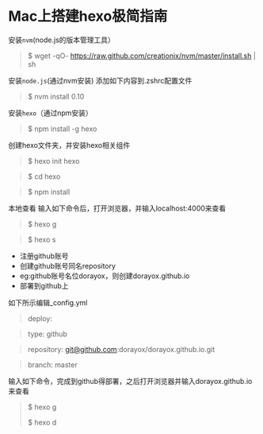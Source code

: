 
Mac上搭建hexo极简指南
=====

安装`nvm`(node.js的版本管理工具）
> $ wget -qO- https://raw.github.com/creationix/nvm/master/install.sh | sh


安装`node.js`(通过nvm安装)
添加如下内容到.zshrc配置文件
> $ nvm install 0.10



安装`hexo`（通过npm安装）
> $ npm install -g hexo


创建hexo文件夹，并安装hexo相关组件
> $ hexo init hexo

> $ cd hexo

> $ npm install



本地查看
输入如下命令后，打开浏览器，并输入localhost:4000来查看
> $ hexo g

> $ hexo s


+ 注册github账号
+ 创建github账号同名repository
+ eg:github账号名位dorayox，则创建dorayox.github.io
+ 部署到github上

如下所示编辑_config.yml

> deploy:
 
> type: github

> repository: git@github.com:dorayox/dorayox.github.io.git

> branch: master



输入如下命令，完成到github得部署，之后打开浏览器并输入dorayox.github.io来查看
> $ hexo g
> 
> $ hexo d





